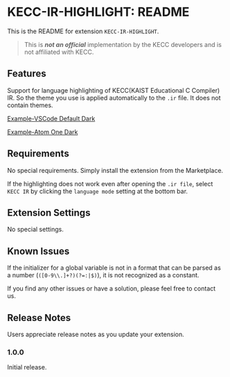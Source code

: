 # KECC-IR-HIGHLIGHT: README

This is the README for extension `KECC-IR-HIGHLIGHT`.

> This is ***not an official*** implementation by the KECC developers and is not affiliated with KECC.

## Features

Support for language highlighting of KECC(KAIST Educational C Compiler) IR. So the theme you use is applied automatically to the `.ir` file. It does not contain themes.

[Example-VSCode Default Dark](./imgs/img1.png)

[Example-Atom One Dark](./imgs/img2.png)

## Requirements

No special requirements. Simply install the extension from the Marketplace.

If the highlighting does not work even after opening the `.ir file`, select `KECC IR` by clicking the `language mode` setting at the bottom bar.

## Extension Settings

No special settings.

## Known Issues

If the initializer for a global variable is not in a format that can be parsed as a number (`([0-9\\.]+?)(?=:|$)`), it is not recognized as a constant.

If you find any other issues or have a solution, please feel free to contact us.

## Release Notes

Users appreciate release notes as you update your extension.

### 1.0.0

Initial release.
